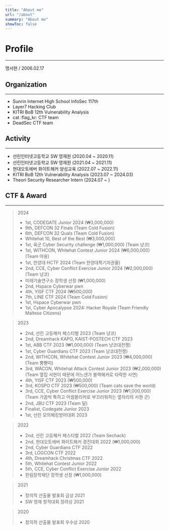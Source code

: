 ```yaml
---
title: "About me"
url: "/about"
summary: "About me"
showToc: false
---
```


# Profile
---
맹서현 / 2006.02.17
## Organization
---
- Sunrin Internet High School InfoSec 117th
- Layer7 Hacking Club
- KITRI BoB 12th Vulnerability Analysis 
- cat :flag_kr: CTF team
- DeadSec CTF team

## Activity
---
- 선린인터넷고등학교 SW 영재원 (2020.04 ~ 2020.11)
- 선린인터넷고등학교 SW 영재원 (2021.04 ~ 2021.11)
- 현대오토에버 화이트해커 양성교육 (2022.07 ~ 2022.11)
- KITRI BoB 12th Vulnerability Analysis (2023.07 ~ 2024.03)
- Theori Security Researcher Intern (2024.07 ~ )

## CTF & Award
---
> 2024
> - 1st, CODEGATE Junior 2024 (₩3,000,000)
> - 9th, DEFCON 32 Finals (Team Cold Fusion)
> - 6th, DEFCON 32 Quals (Team Cold Fusion)
> - Whitehat 10, Best of the Best (₩3,000,000)
> - 1st, 육군 Cyber Security challenge (₩1,000,000) (Team 냥코)
> - 1st, WITHCON, Whitehat Contest Junior 2024 (₩6,000,000) (Team 야옹)
> - 1st, 한양대 HCTF 2024 (Team 한양대특기자권율)
> - 2nd, CCE, Cyber Conflict Exercise Junior 2024 (₩2,000,000) (Team 냥코)
> - 미래기술연구소 장학생 선정 (₩1,000,000)
> - 2nd, Hspace Cyberwar pwn 
> - 4th, YISF CTF 2024 (₩500,000)
> - 7th, LINE CTF 2024 (Team Cold Fusion)
> - 1st, Hspace Cyberwar pwn 
> - 1st, Cyber Apocalypse 2024: Hacker Royale (Team Friendly Maltese Citizens)

> 2023
> - 2nd, 선린 고등해커 페스티벌 2023 (Team 냥코)
> - 2nd, Dreamhack KAPO, KAIST-POSTECH CTF 2023
> - 1st, ABB CTF 2023 (₩1,000,000) (Team 냥코대전쟁)
> - 1st, Cyber Guardians CTF 2023 (Team 냥코대전쟁)
> - 2nd, WITHCON, Whitehat Contest Junior 2023 (₩4,000,000) (Team 뿡빵띠)
> - 3rd, WACON, Whitehat Attack Contest Junior 2023 (₩2,000,000) (Team 옆집 서현이 때문에 어느샌가 블랙해커로 타락한 사연)
> - 4th, YISF CTF 2023 (₩500,000)
> - 3rd, KOSPO CTF 2023 (₩500,000) (Team cats save the world)
> - 3rd, CCE, Cyber Conflict Exercise Junior 2023 (₩1,000,000) (Team 가끔씩 툭하고 어셈블리어로 부끄러워하는 옆자리의 서현 군)
> - 2nd, JBU CTF 2023 (Team 달)
> - Finalist, Codegate Junior 2023
> - 1st, 선린 모의해킹방어대회 2023

> 2022
> - 2nd, 선린 고등해커 페스티벌 2022 (Team Sechack)
> - 2nd, 현대오토에버 화이트해커 경진대회 2022 (₩1,000,000)
> - 2nd, Cyber Guardians CTF 2022
> - 3rd, LOGCON CTF 2022
> - 4th, Dreamhack Christmas CTF 2022
> - 5th, Whitehat Contest Junior 2022
> - 5th, CCE, Cyber Conflict Exercise Junior 2022
> - 한림장학재단 장학생 선정 (₩1,000,000)

> 2021
> - 창의적 산출물 발표회 금상 2021
> - SW 영재 창작대회 장려상 2021

> 2020
> - 창의적 산출물 발표회 우수상 2020
